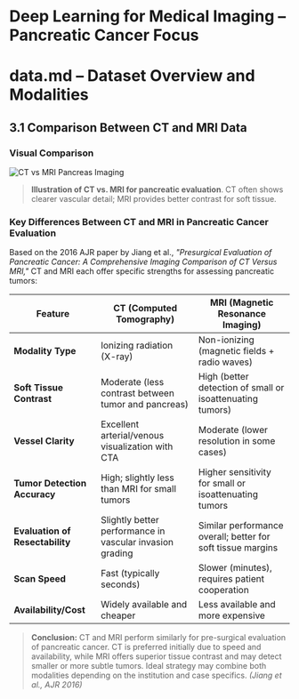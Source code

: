 
# Deep Learning for Medical Imaging – Pancreatic Cancer Focus




# data.md – Dataset Overview and Modalities


## 3.1 Comparison Between CT and MRI Data

### Visual Comparison

![CT vs MRI Pancreas Imaging](https://ars.els-cdn.com/content/image/1-s2.0-S1546144022001246-gr1_lrg.jpg)

> **Illustration of CT vs. MRI for pancreatic evaluation**. CT often shows clearer vascular detail; MRI provides better contrast for soft tissue.

### Key Differences Between CT and MRI in Pancreatic Cancer Evaluation

Based on the 2016 AJR paper by Jiang et al., *"Presurgical Evaluation of Pancreatic Cancer: A Comprehensive Imaging Comparison of CT Versus MRI,"* CT and MRI each offer specific strengths for assessing pancreatic tumors:

| Feature                      | CT (Computed Tomography)                                        | MRI (Magnetic Resonance Imaging)                             |
|-----------------------------|------------------------------------------------------------------|--------------------------------------------------------------|
| **Modality Type**           | Ionizing radiation (X-ray)                                     | Non-ionizing (magnetic fields + radio waves)                |
| **Soft Tissue Contrast**    | Moderate (less contrast between tumor and pancreas)            | High (better detection of small or isoattenuating tumors)   |
| **Vessel Clarity**          | Excellent arterial/venous visualization with CTA               | Moderate (lower resolution in some cases)                   |
| **Tumor Detection Accuracy**| High; slightly less than MRI for small tumors                  | Higher sensitivity for small or isoattenuating tumors        |
| **Evaluation of Resectability** | Slightly better performance in vascular invasion grading     | Similar performance overall; better for soft tissue margins |
| **Scan Speed**              | Fast (typically seconds)                                       | Slower (minutes), requires patient cooperation              |
| **Availability/Cost**       | Widely available and cheaper                                   | Less available and more expensive                           |

> **Conclusion:** CT and MRI perform similarly for pre-surgical evaluation of pancreatic cancer. CT is preferred initially due to speed and availability, while MRI offers superior tissue contrast and may detect smaller or more subtle tumors. Ideal strategy may combine both modalities depending on the institution and case specifics. *(Jiang et al., AJR 2016)*

